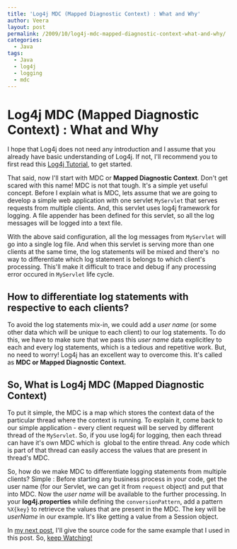 ```yaml
---
title: 'Log4j MDC (Mapped Diagnostic Context) : What and Why'
author: Veera
layout: post
permalink: /2009/10/log4j-mdc-mapped-diagnostic-context-what-and-why/
categories:
  - Java
tags:
  - Java
  - log4j
  - logging
  - mdc
---
```

# Log4j MDC (Mapped Diagnostic Context) : What and Why

I hope that Log4j does not need any introduction and I assume that you already have basic understanding of Log4j. If not, I'll recommend you to first read this [Log4j Tutorial][1], to get started.

 [1]: http://veerasundar.com/blog/2009/07/log4j-tutorial-adding-log4j-logging-to-your-project/ "Log4j Tutorial"

That said, now I'll start with MDC or **Mapped Diagnostic Context**. Don't get scared with this name! MDC is not that tough. It's a simple yet useful concept. Before I explain what is MDC, lets assume that we are going to develop a simple web application with one servlet `MyServlet` that serves requests from multiple clients. And, this servlet uses log4j framework for logging. A file appender has been defined for this servlet, so all the log messages will be logged into a text file.

With the above said configuration, all the log messages from `MyServlet` will go into a single log file. And when this servlet is serving more than one clients at the same time, the log statements will be mixed and there's  no way to differentiate which log statement is belongs to which client's processing. This'll make it difficult to trace and debug if any processing error occured in `MyServlet` life cycle.

## How to differentiate log statements with respective to each clients?

To avoid the log statements mix-in, we could add a *user name* (or some other data which will be unique to each client) to our log statements. To do this, we have to make sure that we pass this *user name* data explicitley to each and every log statements, which is a tedious and repetitive work. But, no need to worry! Log4j has an excellent way to overcome this. It's called as **MDC or Mapped Diagnostic Context.**

## So, What is Log4j MDC (Mapped Diagnostic Context)

To put it simple, the MDC is a map which stores the context data of the particular thread where the context is running. To explain it, come back to our simple application - every client request will be served by different thread of the `MyServlet`. So, if you use log4j for logging, then each thread can have it's own MDC which is  global to the entire thread. Any code which is part of that thread can easily access the values that are present in thread's MDC.

So, how do we make MDC to differentiate logging statements from multiple clients? Simple : Before starting any business process in your code, get the user name (for our Servlet, we can get it from `request` object) and put that into MDC. Now the *user name* will be available to the further processing. In your **log4j.properties** while defining the `conversionPattern`, add a pattern `%X{key}` to retrievce the values that are present in the MDC. The key will be *userName* in our example. It's like getting a value from a Session object.

In [my next post][2], I'll give the source code for the same example that I used in this post. So, [keep Watching!][3]

 [2]: http://veerasundar.com/blog/2009/11/log4j-mdc-mapped-diagnostic-context-example-code/ "Log4j MDC example code"
 [3]: http://veerasundar.com/blog/feed "Subscriibe to this blog feed"